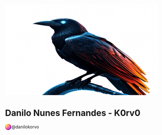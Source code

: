 

<img src="img/ae61c318-7312-4230-bb0b-341aeb1a48f2-removebg-preview.png" alt="Korvo cibernético futurista" width="1000px" height="300px">

 
# Danilo Nunes Fernandes - K0rv0 #
<div style="display: flex; align-items: center;">
  <img src="img/instagram.png" style="margin-right: 1px;" alt="Ícone do Instagram" width="20" height="20">
  @danilokorvo
</div>
